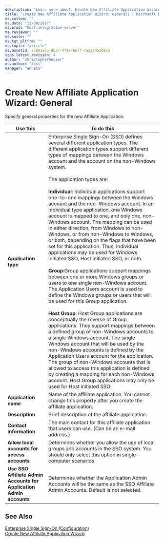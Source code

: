 ```yaml
---
description: "Learn more about: Create New Affiliate Application Wizard: General"
title: "Create New Affiliate Application Wizard: General1 | Microsoft Docs"
ms.custom: ""
ms.date: "11/30/2017"
ms.prod: "host-integration-server"
ms.reviewer: ""
ms.suite: ""
ms.tgt_pltfrm: ""
ms.topic: "article"
ms.assetid: 77b01a65-db37-4f89-b67f-c52a0452d85b
caps.latest.revision: 4
author: "christopherhouser"
ms.author: "test"
manager: "anneta"
---
```

# Create New Affiliate Application Wizard: General
Specify general properties for the new Affiliate Application.  
  
|Use this|To do this|  
|--------------|----------------|  
|**Application type**|Enterprise Single Sign-On (SSO) defines several different application types. The different application types support different types of mappings between the Windows account and the account on the non-Windows system.<br /><br /> The application types are:<br /><br /> **Individual**: Individual applications support one-to-one mappings between the Windows account and the non-Windows account. In an Individual type application, one Windows account is mapped to one, and only one, non-Windows account. The mapping can be used in either direction, from Windows to non-Windows, or from non-Windows to Windows, or both, depending on the flags that have been set for this application. Thus, Individual applications may be used for Windows initiated SSO, Host initiated SSO, or both.<br /><br /> **Group**:Group applications support mappings between one or more Windows groups or users to one single non-Windows account. The Application Users account is used to define the Windows groups or users that will be used for this Group application.<br /><br /> **Host Group**: Host Group applications are conceptually the reverse of Group applications. They support mappings between a defined group of non-Windows accounts to a single Windows account. The single Windows account that will be used by the non-Windows accounts is defined by the Application Users account for the application. The group of non-Windows accounts that is allowed to access this application is defined by creating a mapping for each non-Windows account. Host Group applications may only be used for Host initiated SSO.|  
|**Application name**|Name of the affiliate application. You cannot change this property after you create the affiliate application.|  
|**Description**|Brief description of the affiliate application.|  
|**Contact information**|The main contact for this affiliate application that users can use. (Can be an e-mail address.)|  
|**Allow local accounts for access accounts**|Determines whether you allow the use of local groups and accounts in the SSO system. You should only select this option in single-computer scenarios.|  
|**Use SSO Affiliate Admin Accounts for Application Admin accounts**|Determines whether the Application Admin Accounts will be the same as the SSO Affiliate Admin Accounts. Default is not selected.|  
  
## See Also  
 [Enterprise Single Sign-On (Configuration)](../core/enterprise-single-sign-on-configuration-1.md)   
 [Create New Affiliate Application Wizard](../core/create-new-affiliate-application-wizard2.md)
